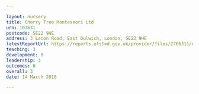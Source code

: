 ```yaml
---

layout: nursery
title: Cherry Tree Montessori Ltd
urn: 107631
postcode: SE22 9HE
address: 3 Lacon Road, East Dulwich, London, SE22 9HE
latestReportUrl: https://reports.ofsted.gov.uk/provider/files/2766311/urn/107631.pdf
teaching: 3
development: 0
leadership: 3
outcomes: 0
overall: 3
date: 14 March 2018

---
```

